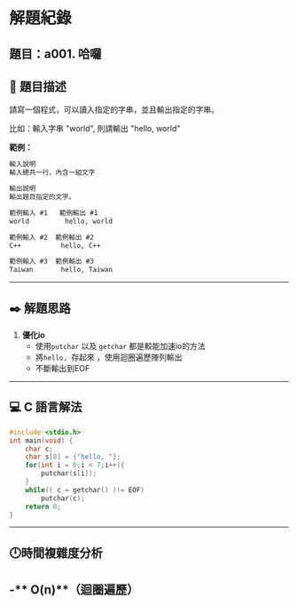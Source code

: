 # 解題紀錄

## 題目：a001. 哈囉

## 📙 題目描述
請寫一個程式，可以讀入指定的字串，並且輸出指定的字串。

比如：輸入字串 "world", 則請輸出 "hello, world"

**範例：**
```txt
輸入說明
輸入總共一行，內含一組文字

輸出說明
輸出題目指定的文字。
```

```txt
範例輸入 #1   範例輸出 #1 
world         hello, world
```

```txt
範例輸入 #2  範例輸出 #2
C++          hello, C++
```
```txt
範例輸入 #3  範例輸出 #3
Taiwan       hello, Taiwan
```

---

## ✒️ 解題思路
1. **優化io**
   - 使用`putchar` 以及 `getchar` 都是較能加速io的方法
   - 將`hello, `存起來 ，使用迴圈遍歷陣列輸出
   - 不斷輸出到EOF
---

## 💻 C 語言解法

```c
#include <stdio.h>
int main(void) {
    char c;
    char s[8] = {"hello, "};
    for(int i = 0;i < 7;i++){
        putchar(s[i]);
    }
    while(( c = getchar() )!= EOF)
        putchar(c);
    return 0;
}
```

---

##  🕛時間複雜度分析
-** O(n)**（迴圈遍歷）
---
